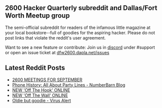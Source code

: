 ## 2600 Hacker Quarterly subreddit and Dallas/Fort Worth Meetup group
The semi-official subreddit for readers of the infamous little magazine at your local bookstore--full of goodies for the aspiring hacker. Please do not post links that violate the reddit's user agreement.

Want to see a new feature or contribute: 
Join us in [discord](https://dfw2600.dapla.net/chat) under #support or open an issue ticket at [dfw2600.dapla.net/issues](https://dfw2600.dapla.net/issues)

## Latest Reddit Posts
<!-- BLOG-POST-LIST:START -->
- [2600 MEETINGS FOR SEPTEMBER](https://www.reddit.com/r/2600/comments/1fajaa2/2600_meetings_for_september/)
- [Phone History: All About Party Lines - NumberBarn Blog](https://www.reddit.com/r/2600/comments/1faj94l/phone_history_all_about_party_lines_numberbarn/)
- [NEW 'Off The Hook' ONLINE](https://2600.com/hook/04-09-2024)
- [NEW 'Off The Wall' ONLINE](https://2600.com/wall/03-09-2024)
- [Oldie but goodie - Virus Alert](https://www.reddit.com/r/2600/comments/1f4lvlq/oldie_but_goodie_virus_alert/)
<!-- BLOG-POST-LIST:END -->
